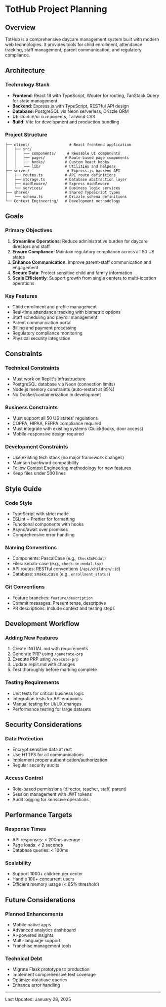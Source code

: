 # TotHub Project Planning

## Overview
TotHub is a comprehensive daycare management system built with modern web technologies. It provides tools for child enrollment, attendance tracking, staff management, parent communication, and regulatory compliance.

## Architecture

### Technology Stack
- **Frontend**: React 18 with TypeScript, Wouter for routing, TanStack Query for state management
- **Backend**: Express.js with TypeScript, RESTful API design
- **Database**: PostgreSQL via Neon serverless, Drizzle ORM
- **UI**: shadcn/ui components, Tailwind CSS
- **Build**: Vite for development and production bundling

### Project Structure
```
├── client/                  # React frontend application
│   ├── src/
│   │   ├── components/     # Reusable UI components
│   │   ├── pages/         # Route-based page components
│   │   ├── hooks/         # Custom React hooks
│   │   └── lib/           # Utilities and helpers
├── server/                 # Express.js backend API
│   ├── routes.ts          # API route definitions
│   ├── storage.ts         # Database abstraction layer
│   ├── middleware/        # Express middleware
│   └── services/          # Business logic services
├── shared/                # Shared TypeScript types
│   └── schema.ts          # Drizzle schema definitions
└── Context Engineering/   # Development methodology
```

## Goals

### Primary Objectives
1. **Streamline Operations**: Reduce administrative burden for daycare directors and staff
2. **Ensure Compliance**: Maintain regulatory compliance across all 50 US states
3. **Enhance Communication**: Improve parent-staff communication and engagement
4. **Secure Data**: Protect sensitive child and family information
5. **Scale Efficiently**: Support growth from single centers to multi-location operations

### Key Features
- Child enrollment and profile management
- Real-time attendance tracking with biometric options
- Staff scheduling and payroll management
- Parent communication portal
- Billing and payment processing
- Regulatory compliance monitoring
- Physical security integration

## Constraints

### Technical Constraints
- Must work on Replit's infrastructure
- PostgreSQL database via Neon (connection limits)
- Node.js memory constraints (auto-restart at 85%)
- No Docker/containerization in development

### Business Constraints
- Must support all 50 US states' regulations
- COPPA, HIPAA, FERPA compliance required
- Must integrate with existing systems (QuickBooks, door access)
- Mobile-responsive design required

### Development Constraints
- Use existing tech stack (no major framework changes)
- Maintain backward compatibility
- Follow Context Engineering methodology for new features
- Keep files under 500 lines

## Style Guide

### Code Style
- TypeScript with strict mode
- ESLint + Prettier for formatting
- Functional components with hooks
- Async/await over promises
- Comprehensive error handling

### Naming Conventions
- Components: PascalCase (e.g., `CheckInModal`)
- Files: kebab-case (e.g., `check-in-modal.tsx`)
- API routes: RESTful conventions (`/api/children/:id`)
- Database: snake_case (e.g., `enrollment_status`)

### Git Conventions
- Feature branches: `feature/description`
- Commit messages: Present tense, descriptive
- PR descriptions: Include context and testing steps

## Development Workflow

### Adding New Features
1. Create INITIAL.md with requirements
2. Generate PRP using `/generate-prp`
3. Execute PRP using `/execute-prp`
4. Update replit.md with changes
5. Test thoroughly before marking complete

### Testing Requirements
- Unit tests for critical business logic
- Integration tests for API endpoints
- Manual testing for UI/UX changes
- Performance testing for large datasets

## Security Considerations

### Data Protection
- Encrypt sensitive data at rest
- Use HTTPS for all communications
- Implement proper authentication/authorization
- Regular security audits

### Access Control
- Role-based permissions (director, teacher, staff, parent)
- Session management with JWT tokens
- Audit logging for sensitive operations

## Performance Targets

### Response Times
- API responses: < 200ms average
- Page loads: < 2 seconds
- Database queries: < 100ms

### Scalability
- Support 1000+ children per center
- Handle 100+ concurrent users
- Efficient memory usage (< 85% threshold)

## Future Considerations

### Planned Enhancements
- Mobile native apps
- Advanced analytics dashboard
- AI-powered insights
- Multi-language support
- Franchise management tools

### Technical Debt
- Migrate Flask prototype to production
- Implement comprehensive test coverage
- Optimize database queries
- Enhance error handling

---

Last Updated: January 28, 2025